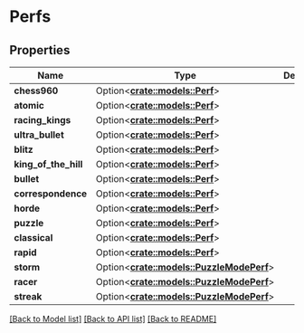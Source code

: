 # Perfs

## Properties

Name | Type | Description | Notes
------------ | ------------- | ------------- | -------------
**chess960** | Option<[**crate::models::Perf**](Perf.md)> |  | [optional]
**atomic** | Option<[**crate::models::Perf**](Perf.md)> |  | [optional]
**racing_kings** | Option<[**crate::models::Perf**](Perf.md)> |  | [optional]
**ultra_bullet** | Option<[**crate::models::Perf**](Perf.md)> |  | [optional]
**blitz** | Option<[**crate::models::Perf**](Perf.md)> |  | [optional]
**king_of_the_hill** | Option<[**crate::models::Perf**](Perf.md)> |  | [optional]
**bullet** | Option<[**crate::models::Perf**](Perf.md)> |  | [optional]
**correspondence** | Option<[**crate::models::Perf**](Perf.md)> |  | [optional]
**horde** | Option<[**crate::models::Perf**](Perf.md)> |  | [optional]
**puzzle** | Option<[**crate::models::Perf**](Perf.md)> |  | [optional]
**classical** | Option<[**crate::models::Perf**](Perf.md)> |  | [optional]
**rapid** | Option<[**crate::models::Perf**](Perf.md)> |  | [optional]
**storm** | Option<[**crate::models::PuzzleModePerf**](PuzzleModePerf.md)> |  | [optional]
**racer** | Option<[**crate::models::PuzzleModePerf**](PuzzleModePerf.md)> |  | [optional]
**streak** | Option<[**crate::models::PuzzleModePerf**](PuzzleModePerf.md)> |  | [optional]

[[Back to Model list]](../README.md#documentation-for-models) [[Back to API list]](../README.md#documentation-for-api-endpoints) [[Back to README]](../README.md)


